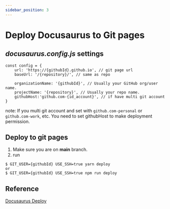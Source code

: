 ```yaml
---
sidebar_position: 3
---
```

# Deploy Docusaurus to Git pages

## *docusaurus.config.js* settings
```javascript=
const config = {
    url: 'https://{githubId}.github.io', // git page url
    baseUrl: '/{repository}/', // same as repo 
    
    organizationName: '{githubId}', // Usually your GitHub org/user name.
    projectName: '{repository}', // Usually your repo name.
    githubHost:'github.com-{id_account}', // if have multi git account 
}
```
note: If you multi git account and set with `github.com-personal` or `github.com-work`, etc. You need to set githubHost to make deployment permission.

## Deploy to git pages
1. Make sure you are on **main** branch.
2. run 
```terminal=
$ GIT_USER={githubId} USE_SSH=true yarn deploy
or
$ GIT_USER={githubId} USE_SSH=true npm run deploy
```


## Reference
[Docusaurus Deploy](https://docusaurus.io/docs/deployment)